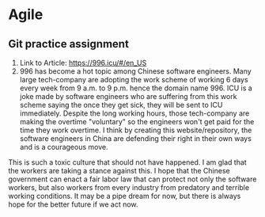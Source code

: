 # Agile
## Git practice assignment

1. Link to Article: https://996.icu/#/en_US
2. 996 has become a hot topic among Chinese software engineers. Many large tech-company are adopting the work scheme of working 6 days every week from 9 a.m. to 9 p.m. hence the domain name 996. ICU is a joke made by software engineers who are suffering from this work scheme saying the once they get sick, they will be sent to ICU immediately. Despite the long working hours, those tech-company are making the overtime "voluntary" so the engineers won't get paid for the time they work overtime. I think by creating this website/repository, the software engineers in China are defending their right in their own ways and is a courageous move.


This is such a toxic culture that should not have happened. I am glad that the workers are taking a stance against this. I hope that the Chinese government can enact a fair labor law that can protect not only the software workers, but also workers from every industry from predatory and terrible working conditions. It may be a pipe dream for now, but there is always hope for the better future if we act now. 
